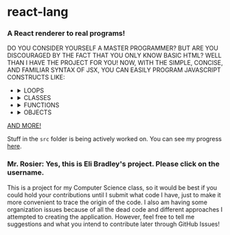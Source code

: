 # react-lang
### A React renderer to real programs!

DO YOU CONSIDER YOURSELF A MASTER PROGRAMMER? BUT ARE YOU DISCOURAGED BY THE FACT THAT YOU ONLY KNOW BASIC HTML? WELL THAN I HAVE THE PROJECT FOR YOU! NOW, WITH THE SIMPLE, CONCISE, AND FAMILIAR SYNTAX OF JSX, YOU CAN EASILY PROGRAM JAVASCRIPT CONSTRUCTS LIKE:

-   <details>
    <summary>LOOPS</summary>

    ```jsx
    <for init={
        <variableDeclaration>
            <variableDeclarator>
                <identifier>i</identifier>
                {0}
            </variableDeclarator>
        </variableDeclaration>
    }

    test={
        <binary operator="<=">
            <identifier>i</identifier>
            {10}
        </binary>
    }

    update={
        <update operator="++" prefix={false}>
            <identifier>i</identifier>
        </update>
    }>
        <expressionStatement>
            <call>
                <identifier>sayHello</identifier>
            </call>
        </expressionStatement>
    </for>
    ```

    COMPILES DOWN TO

    ```js
    for (let i = 0; i <= 10; i++) sayHello();
    ```
    </details>
-   <details>
    <summary>CLASSES</summary>

    ```jsx
    <classDeclaration id={<identifier>Greeter</identifier>} superClass={<identifier>AbstractGreeter</identifier>}>
        <decorator>
            <identifier>
                greetable
            </identifier>
        </decorator>
        <classBody>
            <classMethod id={<identifier>constructor</identifier>} generator={true} kind="constructor" params={
                [
                    <arrayPattern>
                        <identifier>hello</identifier>
                        <identifier>world</identifier>
                        <identifier>object</identifier>
                    </arrayPattern>
                ]
            }>
                <decorator>
                    <identifier>
                        greetable
                    </identifier>
                </decorator>
                <identifier>constructor</identifier>
                <block>
                    <debugger />
                </block>
            </classMethod>
            <classMethod id={<identifier>helloWorld</identifier>} computed={true} static={true} async={true} kind="get" params={
                [
                    <arrayPattern>
                        <identifier>hello</identifier>
                        <identifier>world</identifier>
                        <identifier>object</identifier>
                    </arrayPattern>
                ]
            }>
                <decorator>
                    <identifier>
                        greetable
                    </identifier>
                </decorator>
                <identifier>helloWorld</identifier>
                <block>
                    <debugger />
                </block>
            </classMethod>
            <classProperty static={true} computed={true}>
                <identifier>hello</identifier>
                <identifier>world</identifier>
            </classProperty>
        </classBody>
    </classDeclaration>
    ```

    COMPILES DOWN TO

    ```js
    @greetable
    class Greeter extends AbstractGreeter {
      @greetable
      *constructor([hello, world, object]) {
        debugger;
      }

      @greetable
      static get async [helloWorld]([hello, world, object]) {
        debugger;
      }

      static [hello] = world;
    }
    ```
    </details>
-   <details>
    <summary>FUNCTIONS</summary>
    
    ```jsx
    <arrowFunction async={true} params={
        [
            <arrayPattern>
                <identifier>hello</identifier>
                <identifier>world</identifier>
                <identifier>object</identifier>
            </arrayPattern>
        ]
    }>
        <block>
            <debugger />
        </block>
    </arrowFunction>
    ```

    COMPILES DOWN TO

    ```js
    async ([hello, world, object]) => {
      debugger;
    }
    ```
    </details>
-   <details>
    <summary>OBJECTS</summary>
    
    ```jsx
    <objectExpression>
        <objectProperty shorthand={true}>
            <identifier>hello</identifier>
        </objectProperty>
        <objectProperty computed={true}>
            <decorator>
                <identifier>
                    greetable
                </identifier>
            </decorator>
            <identifier>hello</identifier>
            <identifier>world</identifier>
        </objectProperty>
        <objectMethod computed={true} id={<identifier>helloWorld</identifier>} generator={true} async={true} kind="set" params={
            [
                <arrayPattern>
                    <identifier>hello</identifier>
                    <identifier>world</identifier>
                    <identifier>object</identifier>
                </arrayPattern>
            ]
        }>
            <decorator>
                <identifier>
                    greetable
                </identifier>
            </decorator>
            <identifier>hello</identifier>
            <block>
                <debugger />
            </block>
        </objectMethod>
        <spread>
            <identifier>toExtend</identifier>
        </spread>
    </objectExpression>
    ```

    COMPILES DOWN TO

    ```js
    {
      hello,
      @greetable
      [hello]: world,

      @greetable
      set async [hello]([hello, world, object]) {
        debugger;
      },

      ...toExtend
    }
    ```
    </details>
    
[AND MORE!](https://ethertyper.github.io/react-lang/test.html)

Stuff in the `src` folder is being actively worked on. You can see my progress [here](./spec.md).

### Mr. Rosier: Yes, this is Eli Bradley's project. Please click on the username.

This is a project for my Computer Science class, so it would be best if you could hold your contributions until I submit what code I have, just to make it more convenient to trace the origin of the code. I also am having some organization issues because of all the dead code and different approaches I attempted to creating the application. However, feel free to tell me suggestions and what you intend to contribute later through GitHub Issues!
